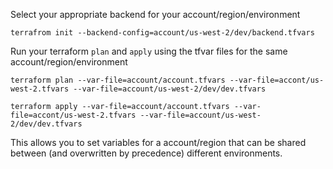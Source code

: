 Select your appropriate backend for your account/region/environment


```terrafrom init --backend-config=account/us-west-2/dev/backend.tfvars```


Run your terraform `plan` and `apply` using the tfvar files for the same account/region/environment

```terraform plan --var-file=account/account.tfvars --var-file=accont/us-west-2.tfvars --var-file=account/us-west-2/dev/dev.tfvars```

```terraform apply --var-file=account/account.tfvars --var-file=accont/us-west-2.tfvars --var-file=account/us-west-2/dev/dev.tfvars```


This allows you to set variables for a account/region that can be shared between (and overwritten by precedence) different environments.
